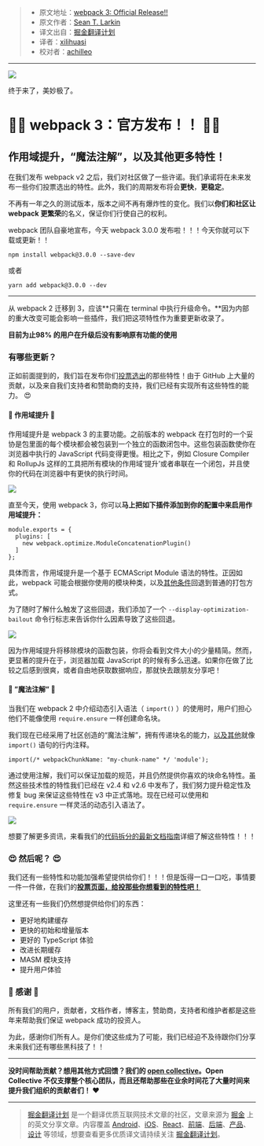 > * 原文地址：[webpack 3: Official Release!!](https://medium.com/webpack/webpack-3-official-release-15fd2dd8f07b)
> * 原文作者：[Sean T. Larkin](https://medium.com/@TheLarkInn)
> * 译文出自：[掘金翻译计划](https://github.com/xitu/gold-miner)
> * 译者：[xilihuasi](https://github.com/xilihuasi)
> * 校对者：[achilleo](https://github.com/achilleo)

---

![](https://cdn-images-1.medium.com/max/1000/1*Ac4K68j43uSbvHnKZKfXPw.jpeg)

终于来了，美妙极了。

# 🍾🚀 webpack 3：官方发布！！ 🚀🍾

## 作用域提升，“魔法注解”，以及其他更多特性！

在我们发布 webpack v2 之后，我们对社区做了一些许诺。我们承诺将在未来发布一些你们投票选出的特性。此外，我们的周期发布将会**更快**，**更稳定**。

不再有一年之久的测试版本，版本之间不再有爆炸性的变化。我们以**你们和社区让 webpack 更繁荣**的名义，保证你们行使自己的权利。

webpack 团队自豪地宣布，今天 webpack 3.0.0 发布啦！！！今天你就可以下载或更新！！

`npm install webpack@3.0.0 --save-dev`

或者

`yarn add webpack@3.0.0 --dev`

---

从 webpack 2 迁移到 3，应该**只需在 terminal 中执行升级命令。**因为内部的重大改变可能会影响一些插件，我们把这项特性作为重要更新收录了。

**目前为止98% 的用户在升级后没有影响原有功能的使用**

### 有哪些更新？

正如前面提到的，我们旨在发布你们[投票选出](https://webpack.js.org/vote)的那些特性！由于 GitHub 上大量的贡献，以及来自我们支持者和赞助商的支持，我们已经有实现所有这些特性的能力。 😍

#### 🔬 作用域提升 🔬

作用域提升是 webpack 3 的主要功能。之前版本的 webpack 在打包时的一个妥协是包里面的每个模块都会被包装到一个独立的函数闭包中。这些包装函数使你在浏览器中执行的 JavaScript 代码变得更慢。相比之下，例如 Closure Compiler 和 RollupJs 这样的工具把所有模块的作用域‘提升’或者串联在一个闭包，并且使你的代码在浏览器中有更快的执行时间。

[![](https://ws4.sinaimg.cn/large/006tKfTcgy1fgrga21tuwj30jn0923zk.jpg)](https://twitter.com/tizmagik/status/876128847682523138?ref_src=twsrc%5Etfw&ref_url=https%3A%2F%2Fmedium.com%2Fmedia%2F4533845503a873853b93e6aaf0833c57%3FpostId%3D15fd2dd8f07b)

直至今天，使用 webpack 3，你可以**马上把如下插件添加到你的配置中来启用作用域提升：**

    module.exports = {
      plugins: [
        new webpack.optimize.ModuleConcatenationPlugin()
      ]
    };

具体而言，作用域提升是一个基于 ECMAScript Module 语法的特性。正因如此，webpack 可能会根据你使用的模块种类，以及[其他条件](https://medium.com/webpack/webpack-freelancing-log-book-week-5-7-4764be3266f5)回退到普通的打包方式。

为了随时了解什么触发了这些回退，我们添加了一个 `--display-optimization-bailout` 命令行标志来告诉你什么因素导致了这些回退。

[![](https://ws3.sinaimg.cn/large/006tKfTcgy1fgrgbhk955j30j806lt9e.jpg)](https://twitter.com/jeremenichelli/status/876527176606265344?ref_src=twsrc%5Etfw&ref_url=https%3A%2F%2Fmedium.com%2Fmedia%2F6663aed6525e9200886db81c9415337c%3FpostId%3D15fd2dd8f07b)

因为作用域提升将移除模块的函数包装，你将会看到文件大小的少量精简。然而，更显著的提升在于，浏览器加载 JavaScript 的时候有多么迅速。如果你在做了比较之后感到很爽，或者自由地获取数据响应，那就快去跟朋友分享吧！

#### 🔮 ”魔法注解” 🔮

当我们在 webpack 2 中介绍动态引入语法（ `import()` ）的使用时，用户们担心他们不能像使用 `require.ensure` 一样创建命名块。

我们现在已经采用了社区创造的“魔法注解”，拥有传递块名的能力，[以及其他](https://medium.com/webpack/how-to-use-webpacks-new-magic-comment-feature-with-react-universal-component-ssr-a38fd3e296a)就像 `import()` 语句的行内注释。


```
import(/* webpackChunkName: "my-chunk-name" */ 'module');
```

通过使用注解，我们可以保证加载的规范，并且仍然提供你喜欢的块命名特性。虽然这些技术性的特性我们已经在 v2.4 和 v2.6 中发布了，我们努力提升稳定性及修复 bug 来保证这些特性在 v3 中正式落地。现在已经可以使用和 `require.ensure` 一样灵活的动态引入语法了。

[![](https://ws3.sinaimg.cn/large/006tKfTcgy1fgrgcvddj9j30ie0dodh5.jpg)](https://twitter.com/AdamRackis/status/872602076056088576/photo/1?ref_src=twsrc%5Etfw&ref_url=https%3A%2F%2Fmedium.com%2Fmedia%2Ffd3c12141eb0e7363d3e33feb528480c%3FpostId%3D15fd2dd8f07b)

想要了解更多资讯，来看我们的[代码拆分的最新文档指南](https://webpack.js.org/guides/code-splitting-async)详细了解这些特性！！！

### 😍 然后呢？ 😍

我们还有一些特性和功能加强希望提供给你们！！！但是饭得一口一口吃，事情要一件一件做，在我们的[**投票页面，给投那些你想看到的特性吧！**](http://webpack.js.org/vote)

这里还有一些我们仍然想提供给你们的东西：

- 更好地构建缓存
- 更快的初始和增量版本
- 更好的 TypeScript 体验
- 改进长期缓存
- MASM 模块支持
- 提升用户体验


### 🙇 感谢 🙇

所有我们的用户，贡献者，文档作者，博客主，赞助商，支持者和维护者都是这些年来帮助我们保证 webpack 成功的投资人。

为此，感谢你们所有人。是你们使这些成为了可能，我们已经迫不及待跟你们分享未来我们还有哪些黑科技了！！

---

**没时间帮助贡献？想用其他方式回馈？我们的 [open collective](http://opencollective.com/webpack)。Open Collective 不仅支撑整个核心团队，而且还帮助那些在业余时间花了大量时间来提升我们组织的贡献者们！ ❤**

---

> [掘金翻译计划](https://github.com/xitu/gold-miner) 是一个翻译优质互联网技术文章的社区，文章来源为 [掘金](https://juejin.im) 上的英文分享文章。内容覆盖 [Android](https://github.com/xitu/gold-miner#android)、[iOS](https://github.com/xitu/gold-miner#ios)、[React](https://github.com/xitu/gold-miner#react)、[前端](https://github.com/xitu/gold-miner#前端)、[后端](https://github.com/xitu/gold-miner#后端)、[产品](https://github.com/xitu/gold-miner#产品)、[设计](https://github.com/xitu/gold-miner#设计) 等领域，想要查看更多优质译文请持续关注 [掘金翻译计划](https://github.com/xitu/gold-miner)。
